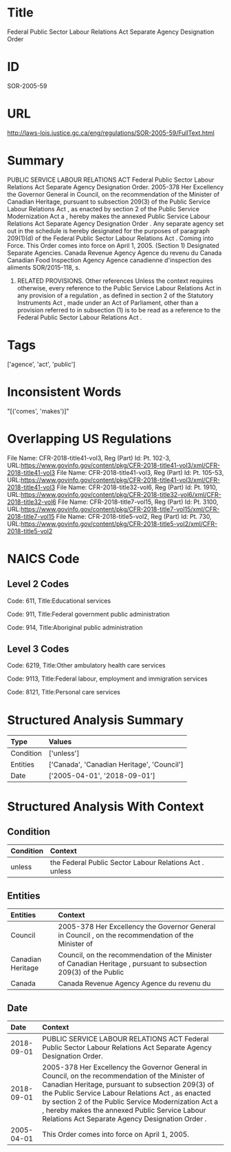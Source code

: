 # Title
Federal Public Sector Labour Relations Act Separate Agency Designation Order


# ID
SOR-2005-59

# URL
http://laws-lois.justice.gc.ca/eng/regulations/SOR-2005-59/FullText.html


# Summary
PUBLIC SERVICE LABOUR RELATIONS ACT Federal Public Sector Labour Relations Act Separate Agency Designation Order.
2005-378 Her Excellency the Governor General in Council, on the recommendation of the Minister of Canadian Heritage, pursuant to subsection 209(3) of the  Public Service Labour Relations Act , as enacted by section 2 of the  Public Service Modernization Act a , hereby makes the annexed  Public Service Labour Relations Act Separate Agency Designation Order .
Any separate agency set out in the schedule is hereby designated for the purposes of paragraph 209(1)(d) of the  Federal Public Sector Labour Relations Act .
Coming into Force.
This Order comes into force on April 1, 2005.
(Section 1) Designated Separate Agencies.
Canada Revenue Agency Agence du revenu du Canada Canadian Food Inspection Agency Agence canadienne d'inspection des aliments SOR/2015-118, s.
1. RELATED PROVISIONS.
Other references Unless the context requires otherwise, every reference to the  Public Service Labour Relations Act  in any provision of a  regulation , as defined in section 2 of the  Statutory Instruments Act , made under an Act of Parliament, other than a provision referred to in subsection (1) is to be read as a reference to the  Federal Public Sector Labour Relations Act .


# Tags
['agence', 'act', 'public']


# Inconsistent Words
"[('comes', 'makes')]"


# Overlapping US Regulations
File Name: CFR-2018-title41-vol3, Reg (Part) Id: Pt. 102-3, URL:https://www.govinfo.gov/content/pkg/CFR-2018-title41-vol3/xml/CFR-2018-title41-vol3
File Name: CFR-2018-title41-vol3, Reg (Part) Id: Pt. 105-53, URL:https://www.govinfo.gov/content/pkg/CFR-2018-title41-vol3/xml/CFR-2018-title41-vol3
File Name: CFR-2018-title32-vol6, Reg (Part) Id: Pt. 1910, URL:https://www.govinfo.gov/content/pkg/CFR-2018-title32-vol6/xml/CFR-2018-title32-vol6
File Name: CFR-2018-title7-vol15, Reg (Part) Id: Pt. 3100, URL:https://www.govinfo.gov/content/pkg/CFR-2018-title7-vol15/xml/CFR-2018-title7-vol15
File Name: CFR-2018-title5-vol2, Reg (Part) Id: Pt. 730, URL:https://www.govinfo.gov/content/pkg/CFR-2018-title5-vol2/xml/CFR-2018-title5-vol2



# NAICS Code
## Level 2 Codes
Code: 611, Title:Educational services

Code: 911, Title:Federal government public administration

Code: 914, Title:Aboriginal public administration




## Level 3 Codes
Code: 6219, Title:Other ambulatory health care services

Code: 9113, Title:Federal labour, employment and immigration services

Code: 8121, Title:Personal care services







# Structured Analysis Summary
| Type      | Values                                     |
|:----------|:-------------------------------------------|
| Condition | ['unless']                                 |
| Entities  | ['Canada', 'Canadian Heritage', 'Council'] |
| Date      | ['2005-04-01', '2018-09-01']               |


# Structured Analysis With Context
 


## Condition
| Condition   | Context                                                 |
|:------------|:--------------------------------------------------------|
| unless      | the Federal Public Sector Labour Relations Act . unless |


## Entities
| Entities          | Context                                                                                                           |
|:------------------|:------------------------------------------------------------------------------------------------------------------|
| Council           | 2005-378 Her Excellency the Governor General in  Council , on the recommendation of the Minister of               |
| Canadian Heritage | Council, on the recommendation of the Minister of Canadian Heritage , pursuant to subsection 209(3) of the Public |
| Canada            | Canada  Revenue Agency Agence du revenu du                                                                        |


## Date
| Date       | Context                                                                                                                                                                                                                                                                                                                                                                 |
|:-----------|:------------------------------------------------------------------------------------------------------------------------------------------------------------------------------------------------------------------------------------------------------------------------------------------------------------------------------------------------------------------------|
| 2018-09-01 | PUBLIC SERVICE LABOUR RELATIONS ACT Federal Public Sector Labour Relations Act Separate Agency Designation Order.                                                                                                                                                                                                                                                       |
| 2018-09-01 | 2005-378 Her Excellency the Governor General in Council, on the recommendation of the Minister of Canadian Heritage, pursuant to subsection 209(3) of the  Public Service Labour Relations Act , as enacted by section 2 of the  Public Service Modernization Act a , hereby makes the annexed  Public Service Labour Relations Act Separate Agency Designation Order . |
| 2005-04-01 | This Order comes into force on April 1, 2005.                                                                                                                                                                                                                                                                                                                           |


